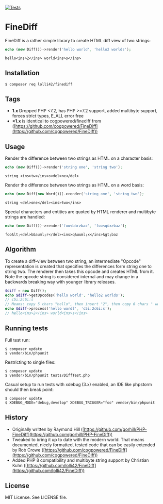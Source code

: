 [![Tests](https://github.com/lolli42/FineDiff/actions/workflows/tests.yml/badge.svg)](https://github.com/lolli42/FineDiff/actions/workflows/tests.yml)

FineDiff
========

FineDiff is a rather simple library to create HTML diff view of two strings:

```php
echo (new Diff())->render('hello world', 'hello2 worlds');
```
```
hello<ins>2</ins> world<ins>s</ins>
```

Installation
------------

```
$ composer req lolli42/finediff
```

Tags
----

* **1.x** Dropped PHP <7.2, has PHP >=7.2 support, added multibyte support, forces strict types, E_ALL error free
* **<1.x** is identical to cogpowered/finediff from ([https://github.com/cogpowered/FineDiff](https://github.com/cogpowered/FineDiff))

Usage
-----

Render the difference between two strings as HTML on a character basis:
```php
echo (new Diff())->render('string one', 'string two');
```
```
string <ins>tw</ins>o<del>ne</del>
```

Render the difference between two strings as HTML on a word basis:
```php
echo (new Diff(new Word()))->render('string one', 'string two');
```
```
string <del>one</del><ins>two</ins>
```

Special characters and entities are quoted by HTML renderer and multibyte strings are handled:
```php
echo (new Diff())->render('foo<bär>baz', 'foo<qüx>baz');
```
```
foo&lt;<del>b&auml;r</del><ins>q&uuml;x</ins>&gt;baz
```

Algorithm
---------

To create a diff-view between two string, an intermediate "Opcode" representation
is created that specifies the differences form string one to string two. The renderer
then takes this opcode and creates HTML from it. Note the opcode string is considered
internal and may change in a backwards breaking way with younger library releases.

```php
$diff = new Diff();
echo $diff->getOpcodes('hello world', 'hello2 worlds');
// c5i:2c6i:s
// Means: copy 5 chars "hello", then insert "2", then copy 6 chars " world", then insert "s"
echo $diff->process('hello wordl', 'c5i:2c6i:s');
// hello<ins>2</ins> world<ins>s</ins>
```

Running tests
-------------

Full test run:

```
$ composer update
$ vendor/bin/phpunit
```

Restricting to single files:

```
$ composer update
$ vendor/bin/phpunit tests/DiffTest.php
```

Casual setup to run tests with xdebug (3.x) enabled, an IDE like phpstorm should then break point:

```
$ composer update
$ XDEBUG_MODE="debug,develop" XDEBUG_TRIGGER="foo" vendor/bin/phpunit
```

History
-------

* Originally written by Raymond Hill ([https://github.com/gorhill/PHP-FineDiff](https://github.com/gorhill/PHP-FineDiff))
* Tweaked to bring it up to date with the modern world. That means documented, nicely formatted, tested code
  that can be easily extended by Rob Crowe ([https://github.com/cogpowered/FineDiff](https://github.com/cogpowered/FineDiff))
* Added PHP 8 compatibility and multibyte string support by Christian Kuhn ([https://github.com/lolli42/FineDiff](https://github.com/lolli42/FineDiff))

License
-------

MIT License. See LICENSE file.
